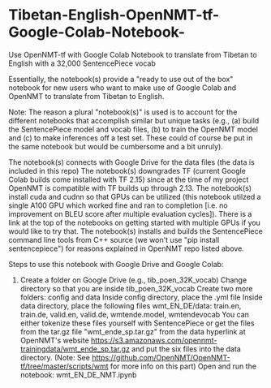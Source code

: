 # Tibetan-English-OpenNMT-tf-Google-Colab-Notebook-
Use OpenNMT-tf with Google Colab Notebook to translate from Tibetan to English with a 32,000 SentencePiece vocab

Essentially, the notebook(s) provide a "ready to use out of the box" notebook for new users who want to make use of Google Colab and OpenNMT to translate from Tibetan to English.

Note: The reason a plural "notebook(s)" is used is to account for the different notebooks that accomplish similar but unique tasks (e.g., (a) build the SentencePiece model and vocab files, (b) to train the OpenNMT model and (c) to make inferences off a test set. These could of course be put in the same notebook but would be cumbersome and a bit unruly).

The notebook(s) connects with Google Drive for the data files (the data is included in this repo)
The notebook(s) downgrades TF (current Google Colab builds come installed with TF 2.15) since at the time of my project OpenNMT is compatible with TF builds up through 2.13.
The notebook(s) install cuda and cudnn so that GPUs can be utilized (this notebook utilzed a single A100 GPU which worked fine and ran to completion [i.e. no improvement on BLEU score after multiple evaluation cycles]). There is a link at the top of the notebooks on getting started with multiple GPUs if you would like to try that.
The notebook(s) installs and builds the SentencePiece command line tools from C++ source (we won't use "pip install sentencepiece") for reasons explained in OpenNMT repo listed above.

Steps to use this notebook with Google Drive and Google Colab:

1) Create a folder on Google Drive (e.g., tib_poen_32K_vocab)
Change directory so that you are inside tib_poen_32K_vocab
Create two more folders: config and data
Inside config directory, place the .yml file
Inside data directory, place the following files wmt_EN_DE/data: train.en, train.de, valid.en, valid.de, wmtende.model, wmtendevocab You can either tokenize these files yourself with SentencePiece or get the files from the tar.gz file "wmt_ende_sp.tar.gz" from the data hyperlink at OpenNMT's website https://s3.amazonaws.com/opennmt-trainingdata/wmt_ende_sp.tar.gz and put the six files into the data directory. (Note: See https://github.com/OpenNMT/OpenNMT-tf/tree/master/scripts/wmt for more info on this part)
Open and run the notebook: wmt_EN_DE_NMT.ipynb
